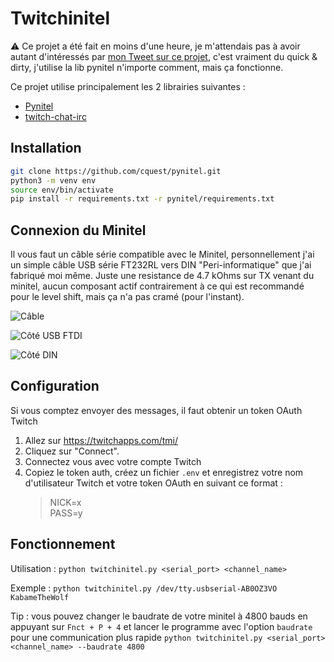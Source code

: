 
# Twitchinitel

:warning: Ce projet a été fait en moins d'une heure, je m'attendais pas à avoir autant d'intéressés par [mon Tweet sur ce projet](https://twitter.com/lululombard/status/1572764632334610432), c'est vraiment du quick & dirty, j'utilise la lib pynitel n'importe comment, mais ça fonctionne.

Ce projet utilise principalement les 2 librairies suivantes :
- [Pynitel](https://github.com/cquest/pynitel)
- [twitch-chat-irc](https://github.com/xenova/twitch-chat-irc)

## Installation

```bash
git clone https://github.com/cquest/pynitel.git
python3 -m venv env
source env/bin/activate
pip install -r requirements.txt -r pynitel/requirements.txt
```

## Connexion du Minitel

Il vous faut un câble série compatible avec le Minitel, personnellement j'ai un simple câble USB série FT232RL vers DIN "Peri-informatique" que j'ai fabriqué moi même. Juste une resistance de 4.7 kOhms sur TX venant du minitel, aucun composant actif contrairement à ce qui est recommandé pour le level shift, mais ça n'a pas cramé (pour l'instant).

![Câble](https://user-images.githubusercontent.com/2182934/191799004-446947ea-432c-4b20-b747-540a721e9e91.jpeg)

![Côté USB FTDI](https://user-images.githubusercontent.com/2182934/191799101-e8bc0d87-3292-40c3-9e7f-013869f1c172.jpeg)

![Côté DIN](https://user-images.githubusercontent.com/2182934/191799186-4e4314eb-ae8b-4adc-92f4-378a6a26bdcd.jpeg)

## Configuration

Si vous comptez envoyer des messages, il faut obtenir un token OAuth Twitch
1. Allez sur https://twitchapps.com/tmi/
2. Cliquez sur "Connect".
3. Connectez vous avec votre compte Twitch
4. Copiez le token auth, créez un fichier `.env` et enregistrez votre nom d'utilisateur Twitch et votre token OAuth en suivant ce format :
    > NICK=x <br> PASS=y

## Fonctionnement

Utilisation :
`python twitchinitel.py <serial_port> <channel_name>`

Exemple :
`python twitchinitel.py /dev/tty.usbserial-AB0OZ3VO KabameTheWolf`

Tip : vous pouvez changer le baudrate de votre minitel à 4800 bauds en appuyant sur `Fnct + P + 4` et lancer le programme avec l'option `baudrate` pour une communication plus rapide
`python twitchinitel.py <serial_port> <channel_name> --baudrate 4800`
